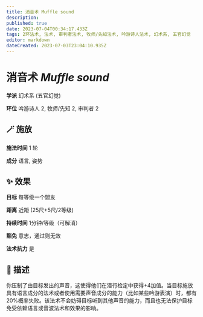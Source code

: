 ```yaml
---
title: 消音术 Muffle sound
description: 
published: true
date: 2023-07-04T00:34:17.433Z
tags: 2环法术, 法术, 审判者法术, 牧师/先知法术, 吟游诗人法术, 幻术系, 五官幻觉
editor: markdown
dateCreated: 2023-07-03T23:04:10.935Z
---
```


# **消音术** *Muffle sound*

**学派** 幻术系 (五官幻觉) 

**环位** 吟游诗人 2, 牧师/先知 2, 审判者 2

## 🪄 施放

**施法时间** 1 轮

**成分** 语言, 姿势

## ✨ 效果 

**目标** 每等级一个盟友 

**距离** 近距 (25尺+5尺/2等级)  

**持续时间** 1分钟/等级（可解消） 

**豁免** 意志，通过则无效

**法术抗力** 是

## 📖 描述

你压制了由目标发出的声音，这使得他们在潜行检定中获得+4加值。当目标施放具有语言成分的法术或者使用需要声音成分的能力（比如某些吟游表演）时，都有20%概率失败。该法术不会妨碍目标听到其他声音的能力，而且也无法保护目标免受依赖语言或音波法术和效果的影响。
    